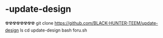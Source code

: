 # -update-design
☢️☢️☢️☢️☢️☢️☢️☢️ git clone https://github.com/BLACK-HUNTER-TEEM/update-design  ls   cd update-design  bash foru.sh
